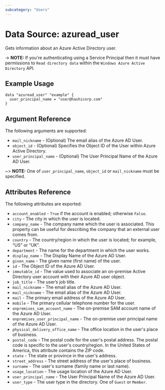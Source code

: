 ```yaml
---
subcategory: "Users"
---
```


# Data Source: azuread_user

Gets information about an Azure Active Directory user.

-> **NOTE:** If you're authenticating using a Service Principal then it must have permissions to `Read directory data` within the `Windows Azure Active Directory` API.

## Example Usage

```hcl
data "azuread_user" "example" {
  user_principal_name = "user@hashicorp.com"
}
```

## Argument Reference

The following arguments are supported:

* `mail_nickname` - (Optional) The email alias of the Azure AD User.
* `object_id` - (Optional) Specifies the Object ID of the User within Azure Active Directory.
* `user_principal_name` - (Optional) The User Principal Name of the Azure AD User.

~> **NOTE:** One of `user_principal_name`, `object_id` or `mail_nickname` must be specified.

## Attributes Reference

The following attributes are exported:

* `account_enabled` - `True` if the account is enabled; otherwise `False`.
* `city` - The city in which the user is located.
* `company_name` - The company name which the user is associated. This property can be useful for describing the company that an external user comes from.
* `country` - The country/region in which the user is located; for example, “US” or “UK”.
* `department` - The name for the department in which the user works.
* `display_name` - The Display Name of the Azure AD User.
* `given_name` - The given name (first name) of the user.
* `id` - The Object ID of the Azure AD User.
* `immutable_id` - The value used to associate an on-premise Active Directory user account with their Azure AD user object.
* `job_title` - The user’s job title.
* `mail_nickname` - The email alias of the Azure AD User.
* `mail_nickname` - The email alias of the Azure AD User.
* `mail` - The primary email address of the Azure AD User.
* `mobile` - The primary cellular telephone number for the user.
* `onpremises_sam_account_name` - The on-premise SAM account name of the Azure AD User.
* `onpremises_user_principal_name` - The on-premise user principal name of the Azure AD User.
* `physical_delivery_office_name` - The office location in the user's place of business.
* `postal_code` - The postal code for the user's postal address. The postal code is specific to the user's country/region. In the United States of America, this attribute contains the ZIP code.
* `state` - The state or province in the user's address.
* `street_address` - The street address of the user's place of business.
* `surname` - The user's surname (family name or last name).
* `usage_location` - The usage location of the Azure AD User.
* `user_principal_name` - The User Principal Name of the Azure AD User.
* `user_type` - The user type in the directory. One of `Guest` or `Member`.
